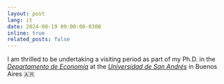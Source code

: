 ```yaml
---
layout: post
lang: it
date: 2024-08-19 09:00:00-0300
inline: true
related_posts: false
---
```


I am thrilled to be undertaking a visiting period as part of my Ph.D. in the <i>[Departamento de Economía](https://udesa.edu.ar/departamento-de-economia)</i> at the <i>[Universidad de San Andrés](https://udesa.edu.ar)</i> in Buenos Aires 🇦🇷
